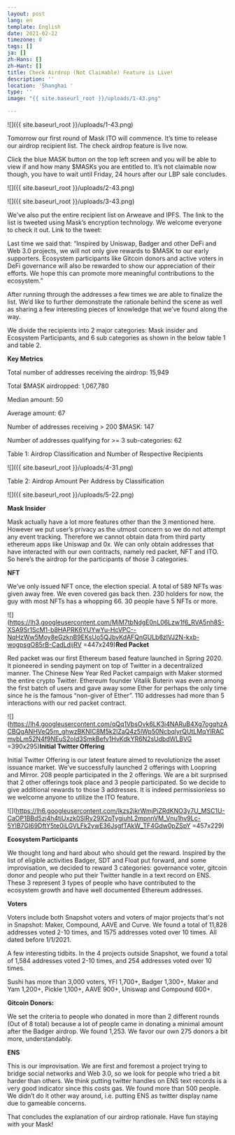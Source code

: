 ```yaml
---
layout: post
lang: en
template: English
date: 2021-02-22
timezone: 8
tags: []
ja: []
zh-Hans: []
zh-Hant: []
title: Check Airdrop (Not Claimable) Feature is Live!
description: ''
location: 'Shanghai '
type: ''
image: "{{ site.baseurl_root }}/uploads/1-43.png"

---
```

![]({{ site.baseurl_root }}/uploads/1-43.png)

Tomorrow our first round of Mask ITO will commence. It’s time to release our airdrop recipient list. The check airdrop feature is live now.

Click the blue MASK button on the top left screen and you will be able to view if and how many $MASKs you are entitled to. It’s not claimable now though, you have to wait until Friday, 24 hours after our LBP sale concludes.

![]({{ site.baseurl_root }}/uploads/2-43.png)

![]({{ site.baseurl_root }}/uploads/3-43.png)

We've also put the entire recipient list on Arweave and IPFS. The link to the list is tweeted using Mask’s encryption technology. We welcome everyone to check it out. Link to the tweet:

Last time we said that: “Inspired by Uniswap, Badger and other DeFi and Web 3.0 projects, we will not only give rewards to $MASK to our early supporters. Ecosystem participants like Gitcoin donors and active voters in DeFi governance will also be rewarded to show our appreciation of their efforts. We hope this can promote more meaningful contributions to the ecosystem.”

After running through the addresses a few times we are able to finalize the list. We‘d like to further demonstrate the rationale behind the scene as well as sharing a few interesting pieces of knowledge that we’ve found along the way.

We divide the recipients into 2 major categories: Mask insider and Ecosystem Participants, and 6 sub categories as shown in the below table 1 and table 2.

**Key Metrics**

Total number of addresses receiving the airdrop: 15,949

Total $MASK airdropped: 1,067,780

Median amount: 50

Average amount: 67

Number of addresses receiving > 200 $MASK: 147

Number of addresses qualifying for >= 3 sub-categories: 62

Table 1: Airdrop Classification and Number of Respective Recipients

![]({{ site.baseurl_root }}/uploads/4-31.png)

Table 2: Airdrop Amount Per Address by Classification

![]({{ site.baseurl_root }}/uploads/5-22.png)

**Mask Insider**

Mask actually have a lot more features other than the 3 mentioned here. However we put user’s privacy as the utmost concern so we do not attempt any event tracking. Therefore we cannot obtain data from third party ethereum apps like Uniswap and 0x. We can only obtain addresses that have interacted with our own contracts, namely red packet, NFT and ITO. So here’s the airdrop for the participants of those 3 categories.

**NFT**

We’ve only issued NFT once, the election special. A total of 589 NFTs was given away free. We even covered gas back then. 230 holders for now, the guy with most NFTs has a whopping 66. 30 people have 5 NFTs or more.

![](https://lh3.googleusercontent.com/MjM7tbNdgE0nL06Lzw1f6_RVA5nh8S-XSA9Sr1ScM1-b8HAPRK6YUYwYu-HcVPC--NqHzWw5Moy8eGzknB9EKsUo5QJbvKdAFQnGULb6zlVJ2N-kxb-wogpsgO85rB-CadLdijRV =447x249)**Red Packet**

Red packet was our first Ethereum based feature launched in Spring 2020. It pioneered in sending payment on top of Twitter in a decentralized manner. The Chinese New Year Red Packet campaign with Maker stormed the entire crypto Twitter. Ethereum founder Vitalik Buterin was even among the first batch of users and gave away some Ether for perhaps the only time since he is the famous “non-giver of Ether”. 110 addresses had more than 5 interactions with our red packet contract.

![](https://lh4.googleusercontent.com/qQq1VbsOvk6LK3i4NARuB4Xg7ogqhzACBQgANHVeQ5m_ghwzBKNIC8M5k2lZaQ4z5lWp50NcbqlyrQUtLMqYlRACmvbLm52N4f9NEuS2oId3SmkBefv1HvKdkYR6N2sUdbdWLBVG =390x295)**Initial Twitter Offering**

Initial Twitter Offering is our latest feature aimed to revolutionize the asset issuance market. We’ve successfully launched 2 offerings with Loopring and Mirror. 208 people participated in the 2 offerings. We are a bit surprised that 2 other offerings took place and 3 people participated. So we decide to give additional rewards to those 3 addresses. It is indeed permissionless so we welcome anyone to utilize the ITO feature.

![](https://lh6.googleusercontent.com/lkzs2jkrWmjPiZRdKNO3y7U_MSC1U-CaOP1BBd5zj4h4tiUxzk0SlRv29X2pTygiuhL2mpnnVM_Vnu1hv9Lc-5YlB7GI69DftY5te0iLGVLFk2ywE36JsgfTAkW_TF4Gdw0pZSpY =457x229)

**Ecosystem Participants**

We thought long and hard about who should get the reward. Inspired by the list of eligible activities Badger, SDT and Float put forward, and some improvisation, we decided to reward 3 categories: governance voter, gitcoin donor and people who put their Twitter handle in a text record on ENS. These 3 represent 3 types of people who have contributed to the ecosystem growth and have well documented Ethereum addresses.

**Voters**

Voters include both Snapshot voters and voters of major projects that's not in Snapshot: Maker, Compound, AAVE and Curve. We found a total of 11,828 addresses voted 2-10 times, and 1575 addresses voted over 10 times. All dated before 1/1/2021.

A few interesting tidbits. In the 4 projects outside Snapshot, we found a total of 1,584 addresses voted 2-10 times, and 254 addresses voted over 10 times.

Sushi has more than 3,000 voters, YFI 1,700+, Badger 1,300+, Maker and Yam 1,200+, Pickle 1,100+, AAVE 900+, Uniswap and Compound 600+.

**Gitcoin Donors:**

We set the criteria to people who donated in more than 2 different rounds (Out of 8 total) because a lot of people came in donating a minimal amount after the Badger airdrop. We found 1,253. We favor our own 275 donors a bit more, understandably.

**ENS**

This is our improvisation. We are first and foremost a project trying to bridge social networks and Web 3.0, so we look for people who tried a bit harder than others. We think putting twitter handles on ENS text records is a very good indicator since this costs gas. We found more than 500 people. We didn’t do it other way around, i.e. putting ENS as twitter display name due to gameable concerns.

That concludes the explanation of our airdrop rationale. Have fun staying with your Mask!